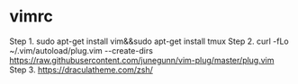 # vimrc
Step 1. sudo apt-get install vim&&sudo apt-get install tmux
Step 2. curl -fLo ~/.vim/autoload/plug.vim --create-dirs \
    https://raw.githubusercontent.com/junegunn/vim-plug/master/plug.vim
Step 3. https://draculatheme.com/zsh/
